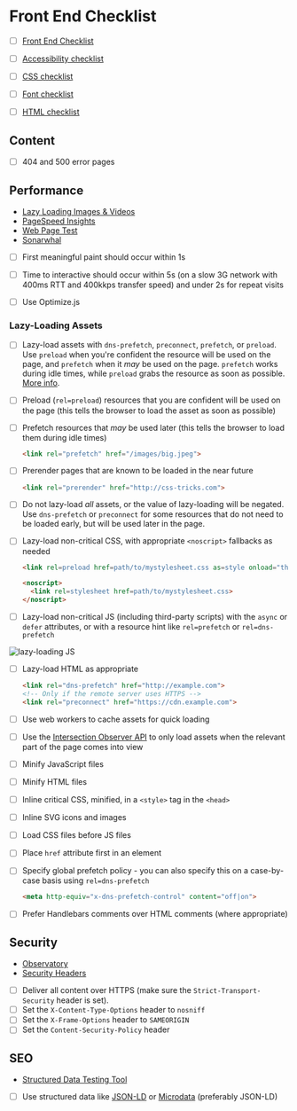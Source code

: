 # Front End Checklist

- [ ] [Front End Checklist][4]

- [ ] [Accessibility checklist][2]

- [ ] [CSS checklist][17]

- [ ] [Font checklist][1]

- [ ] [HTML checklist][3]

## Content

- [ ] 404 and 500 error pages

## Performance

- [Lazy Loading Images & Videos][9]
- [PageSpeed Insights][6]
- [Web Page Test][8]
- [Sonarwhal][10]

- [ ] First meaningful paint should occur within 1s

- [ ] Time to interactive should occur within 5s (on a slow 3G network with 400ms RTT and 400kkps transfer speed) and under 2s for repeat visits

- [ ] Use Optimize.js

### Lazy-Loading Assets

- [ ] Lazy-load assets with `dns-prefetch`, `preconnect`, `prefetch`, or `preload`. Use `preload` when you're confident the resource will be used on the page, and `prefetch` when it *may* be used on the page. `prefetch` works during idle times, while `preload` grabs the resource as soon as possible. [More info][13].

- [ ] Preload (`rel=preload`) resources that you are confident will be used on the page (this tells the browser to load the asset as soon as possible)

- [ ] Prefetch resources that *may* be used later (this tells the browser to load them during idle times)

  ```html
  <link rel="prefetch" href="/images/big.jpeg">
  ```

- [ ] Prerender pages that are known to be loaded in the near future

  ```html
  <link rel="prerender" href="http://css-tricks.com">
  ```

- [ ] Do not lazy-load *all* assets, or the value of lazy-loading will be negated. Use `dns-prefetch` or `preconnect` for some resources that do not need to be loaded early, but will be used later in the page.

- [ ] Lazy-load non-critical CSS, with appropriate `<noscript>` fallbacks as needed

  ```html
  <link rel=preload href=path/to/mystylesheet.css as=style onload="this.rel='stylesheet'">

  <noscript>
    <link rel=stylesheet href=path/to/mystylesheet.css>
  </noscript>
  ```

- [ ] Lazy-load non-critical JS (including third-party scripts) with the `async` or `defer` attributes, or with a resource hint like `rel=prefetch` or `rel=dns-prefetch`

![lazy-loading JS][7]

- [ ] Lazy-load HTML as appropriate

  ```html
  <link rel="dns-prefetch" href="http://example.com">
  <!-- Only if the remote server uses HTTPS -->
  <link rel="preconnect" href="https://cdn.example.com">
  ```

- [ ] Use web workers to cache assets for quick loading

- [ ] Use the [Intersection Observer API][5] to only load assets when the relevant part of the page comes into view

- [ ] Minify JavaScript files

- [ ] Minify HTML files

- [ ] Inline critical CSS, minified, in a `<style>` tag in the `<head>`

- [ ] Inline SVG icons and images

- [ ] Load CSS files before JS files

- [ ] Place `href` attribute first in an element

- [ ] Specify global prefetch policy - you can also specify this on a case-by-case basis using `rel=dns-prefetch`

  ```html
  <meta http-equiv="x-dns-prefetch-control" content="off|on">
  ```

- [ ] Prefer Handlebars comments over HTML comments (where appropriate)

## Security

- [Observatory][12]
- [Security Headers][11]

- [ ] Deliver all content over HTTPS (make sure the `Strict-Transport-Security` header is set).
- [ ] Set the `X-Content-Type-Options` header to `nosniff`
- [ ] Set the `X-Frame-Options` header to `SAMEORIGIN`
- [ ] Set the `Content-Security-Policy` header

## SEO

- [Structured Data Testing Tool][15]

- [ ] Use structured data like [JSON-LD][14] or [Microdata][16] (preferably JSON-LD)

[1]: https://github.com/dwhieb/utilities/blob/master/checklists/fonts.md
[2]: https://github.com/dwhieb/utilities/blob/master/checklists/accessibility.md
[3]: https://github.com/dwhieb/utilities/blob/master/checklists/html.md
[4]: https://github.com/thedaviddias/Front-End-Checklist
[5]: https://developers.google.com/web/updates/2016/04/intersectionobserver
[6]: https://developers.google.com/speed/pagespeed/insights/
[7]: https://developers.google.com/web/fundamentals/performance/optimizing-content-efficiency/loading-third-party-javascript/images/image_13.png
[8]: https://www.webpagetest.org
[9]: https://developers.google.com/web/fundamentals/performance/lazy-loading-guidance/images-and-video/?utm_source=CSS-Weekly&utm_campaign=Issue-310&utm_medium=web
[10]: https://sonarwhal.com/
[11]: https://securityheaders.com/
[12]: https://observatory.mozilla.org/
[13]: https://medium.com/reloading/preload-prefetch-and-priorities-in-chrome-776165961bbf
[14]: https://json-ld.org/
[15]: https://search.google.com/structured-data/testing-tool
[16]: https://developer.mozilla.org/en-US/docs/Web/HTML/Microdata
[17]: https://github.com/dwhieb/utilities/blob/master/checklists/css.md
